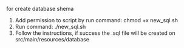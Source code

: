 for create database shema
1. Add permission to script by run command: chmod +x new_sql.sh
2. Run command: ./new_sql.sh
3. Follow the instructions, if success the .sql file will be created on src/main/resources/database